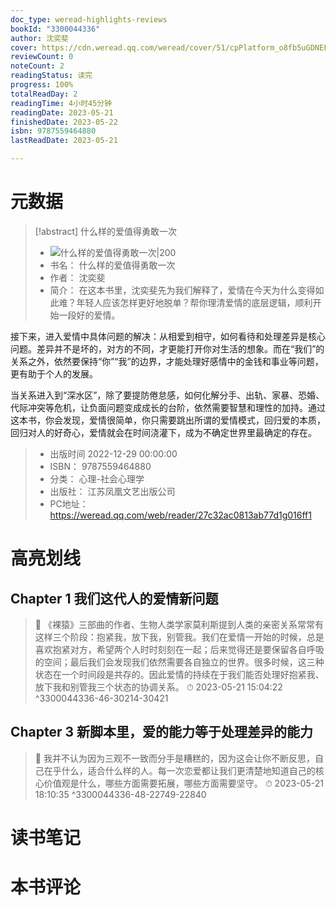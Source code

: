 ```yaml
---
doc_type: weread-highlights-reviews
bookId: "3300044336"
author: 沈奕斐
cover: https://cdn.weread.qq.com/weread/cover/51/cpPlatform_o8fb5uGDNEFKDDVRHGgarS/t7_cpPlatform_o8fb5uGDNEFKDDVRHGgarS1672823657.jpg
reviewCount: 0
noteCount: 2
readingStatus: 读完
progress: 100%
totalReadDay: 2
readingTime: 4小时45分钟
readingDate: 2023-05-21
finishedDate: 2023-05-22
isbn: 9787559464880
lastReadDate: 2023-05-21

---
```

# 元数据
> [!abstract] 什么样的爱值得勇敢一次
> - ![ 什么样的爱值得勇敢一次|200](https://cdn.weread.qq.com/weread/cover/51/cpPlatform_o8fb5uGDNEFKDDVRHGgarS/t7_cpPlatform_o8fb5uGDNEFKDDVRHGgarS1672823657.jpg)
> - 书名： 什么样的爱值得勇敢一次
> - 作者： 沈奕斐
> - 简介： 在这本书里，沈奕斐先为我们解释了，爱情在今天为什么变得如此难？年轻人应该怎样更好地脱单？帮你理清爱情的底层逻辑，顺利开始一段好的爱情。

接下来，进入爱情中具体问题的解决：从相爱到相守，如何看待和处理差异是核心问题。差异并不是坏的，对方的不同，才更能打开你对生活的想象。而在“我们”的关系之外，依然要保持“你”“我”的边界，才能处理好感情中的金钱和事业等问题，更有助于个人的发展。

当关系进入到“深水区”，除了要提防倦怠感，如何化解分手、出轨、家暴、恐婚、代际冲突等危机，让负面问题变成成长的台阶，依然需要智慧和理性的加持。通过这本书，你会发现，爱情很简单，你只需要跳出所谓的爱情模式，回归爱的本质，回归对人的好奇心，爱情就会在时间浇灌下，成为不确定世界里最确定的存在。
> - 出版时间 2022-12-29 00:00:00
> - ISBN： 9787559464880
> - 分类： 心理-社会心理学
> - 出版社： 江苏凤凰文艺出版公司
> - PC地址：https://weread.qq.com/web/reader/27c32ac0813ab77d1g016ff1

# 高亮划线

## Chapter 1 我们这代人的爱情新问题

> 📌 《裸猿》三部曲的作者、生物人类学家莫利斯提到人类的亲密关系常常有这样三个阶段：抱紧我，放下我，别管我。我们在爱情一开始的时候，总是喜欢抱紧对方，希望两个人时时刻刻在一起；后来觉得还是要保留各自呼吸的空间；最后我们会发现我们依然需要各自独立的世界。很多时候，这三种状态在一个时间段是共存的。因此爱情的持续在于我们能否处理好抱紧我、放下我和别管我三个状态的协调关系。 
> ⏱ 2023-05-21 15:04:22 ^3300044336-46-30214-30421

## Chapter 3 新脚本里，爱的能力等于处理差异的能力

> 📌 我并不认为因为三观不一致而分手是糟糕的，因为这会让你不断反思，自己在乎什么，适合什么样的人。每一次恋爱都让我们更清楚地知道自己的核心价值观是什么，哪些方面需要拓展，哪些方面需要坚守。 
> ⏱ 2023-05-21 18:10:35 ^3300044336-48-22749-22840

# 读书笔记

# 本书评论

